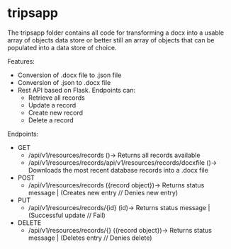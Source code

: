 # tripsapp

The tripsapp folder contains all code for transforming a docx into a usable array of objects data store or better still an array of objects that can be populated into a data store of choice.

Features:
  - Conversion of .docx file to .json file
  - Conversion of .json to .docx file
  - Rest API based on Flask. Endpoints can:
    * Retrieve all records 
    * Update a record
    * Create new record
    * Delete a record
    
    
Endpoints:

* GET     
  - /api/v1/resources/records         ()-> Returns all records available
  - /api/v1/resources/records/api/v1/resources/records/docxfile   ()-> Downloads the most recent database records into a .docx file
* POST    
  - /api/v1/resources/records         ({record object})-> Returns status message | (Creates new entry // Denies new entry)
* PUT     
  - /api/v1/resources/records/{id}    (id)-> Returns status message | (Successful update // Fail)
* DELETE  
  - /api/v1/resources/records/{}      ({record object})-> Returns status message | (Deletes entry // Denies delete)    

